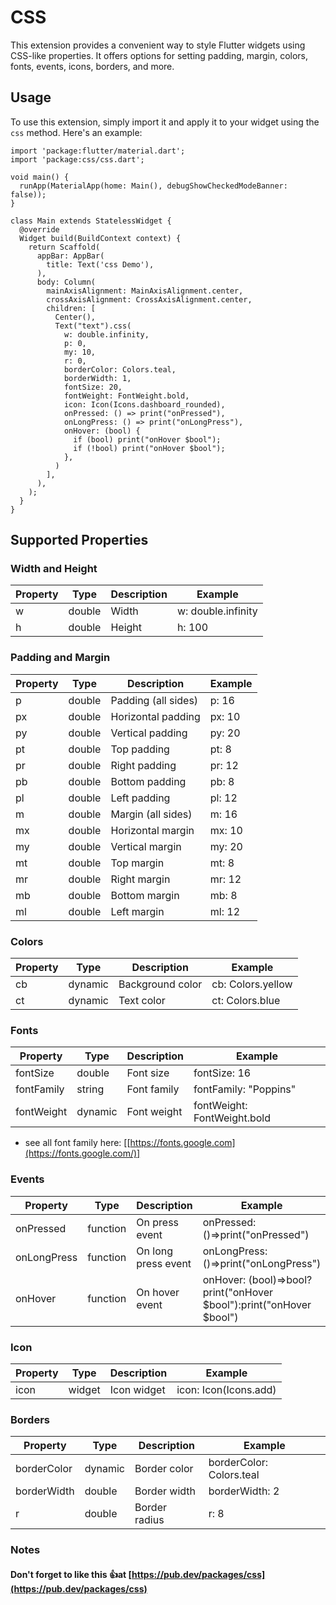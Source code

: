 # CSS

This extension provides a convenient way to style Flutter widgets using CSS-like properties. It offers options for setting padding, margin, colors, fonts, events, icons, borders, and more.

## Usage

To use this extension, simply import it and apply it to your widget using the `css` method. Here's an example:

```
import 'package:flutter/material.dart';
import 'package:css/css.dart';

void main() {
  runApp(MaterialApp(home: Main(), debugShowCheckedModeBanner: false));
}

class Main extends StatelessWidget {
  @override
  Widget build(BuildContext context) {
    return Scaffold(
      appBar: AppBar(
        title: Text('css Demo'),
      ),
      body: Column(
        mainAxisAlignment: MainAxisAlignment.center,
        crossAxisAlignment: CrossAxisAlignment.center,
        children: [
          Center(),
          Text("text").css(
            w: double.infinity,
            p: 0,
            my: 10,
            r: 0,
            borderColor: Colors.teal,
            borderWidth: 1,
            fontSize: 20,
            fontWeight: FontWeight.bold,
            icon: Icon(Icons.dashboard_rounded),
            onPressed: () => print("onPressed"),
            onLongPress: () => print("onLongPress"),
            onHover: (bool) {
              if (bool) print("onHover $bool");
              if (!bool) print("onHover $bool");
            },
          )
        ],
      ),
    );
  }
}
```
## Supported Properties

### Width and Height
| Property       | Type    | Description                   | Example                |
|----------------|---------|-------------------------------|------------------------|
| w              | double  | Width                         | w: double.infinity     |
| h              | double  | Height                        | h: 100                 |

### Padding and Margin
| Property       | Type    | Description                   | Example                |
|----------------|---------|-------------------------------|------------------------|
| p              | double  | Padding (all sides)           | p: 16                  |
| px             | double  | Horizontal padding            | px: 10                 |
| py             | double  | Vertical padding              | py: 20                 |
| pt             | double  | Top padding                   | pt: 8                  |
| pr             | double  | Right padding                 | pr: 12                 |
| pb             | double  | Bottom padding                | pb: 8                  |
| pl             | double  | Left padding                  | pl: 12                 |
| m              | double  | Margin (all sides)            | m: 16                  |
| mx             | double  | Horizontal margin             | mx: 10                 |
| my             | double  | Vertical margin               | my: 20                 |
| mt             | double  | Top margin                    | mt: 8                  |
| mr             | double  | Right margin                  | mr: 12                 |
| mb             | double  | Bottom margin                 | mb: 8                  |
| ml             | double  | Left margin                   | ml: 12                 |

### Colors
| Property       | Type    | Description                   | Example                |
|----------------|---------|-------------------------------|------------------------|
| cb             | dynamic | Background color              | cb: Colors.yellow      |
| ct             | dynamic | Text color                    | ct: Colors.blue        |

### Fonts
| Property       | Type    | Description                   | Example                        |
|----------------|---------|-------------------------------|--------------------------------|
| fontSize       | double  | Font size                     | fontSize: 16                   |
| fontFamily     | string  | Font family                   | fontFamily: "Poppins"          |
| fontWeight     | dynamic | Font weight                   | fontWeight: FontWeight.bold    |

- see all font family here: [[https://fonts.google.com](https://fonts.google.com/)]

### Events
| Property       | Type    | Description                   | Example                |
|----------------|---------|-------------------------------|------------------------|
| onPressed      | function| On press event                | onPressed: ()=>print("onPressed")  |
| onLongPress    | function| On long press event           | onLongPress: ()=>print("onLongPress")  |
| onHover        | function| On hover event                | onHover: (bool)=>bool? print("onHover $bool"):print("onHover $bool") |

### Icon
| Property       | Type    | Description                   | Example                |
|----------------|---------|-------------------------------|------------------------|
| icon           | widget  | Icon widget                   | icon: Icon(Icons.add) |

### Borders
| Property       | Type    | Description                   | Example                    |
|----------------|---------|-------------------------------|----------------------------|
| borderColor    | dynamic | Border color                  | borderColor: Colors.teal   |
| borderWidth    | double  | Border width                  | borderWidth: 2             |
| r              | double  | Border radius                 | r: 8                       |


### Notes
#### Don't forget to like this 👍at  [https://pub.dev/packages/css](https://pub.dev/packages/css)

